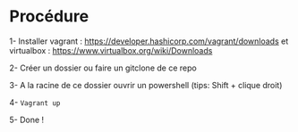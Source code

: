# Procédure  

1- Installer vagrant : https://developer.hashicorp.com/vagrant/downloads et virtualbox : https://www.virtualbox.org/wiki/Downloads

2- Créer un dossier ou faire un gitclone de ce repo

3- A la racine de ce dossier ouvrir un powershell (tips: Shift + clique droit)

4- `Vagrant up`

5- Done !

